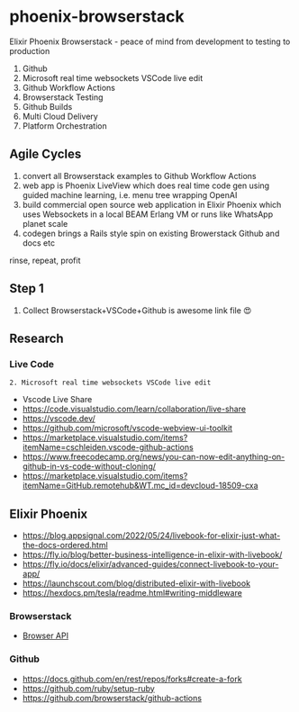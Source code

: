 # phoenix-browserstack
Elixir Phoenix Browserstack - peace of mind from development to testing to production



1. Github
2. Microsoft real time websockets VSCode live edit
3. Github Workflow Actions
4. Browserstack Testing
5. Github Builds
6. Multi Cloud Delivery
7. Platform Orchestration

## Agile Cycles
1. convert all Browserstack examples to Github Workflow Actions
2. web app is Phoenix LiveView which does real time code gen using guided machine learning, i.e. menu tree wrapping OpenAI
3. build commercial open source web application in Elixir Phoenix which uses Websockets in a local BEAM Erlang VM or runs like WhatsApp planet scale
4. codegen brings a Rails style spin on existing Browerstack Github and docs etc

rinse, repeat, profit

## Step 1

1. Collect Browserstack+VSCode+Github is awesome link file 😍

## Research

### Live Code
```2. Microsoft real time websockets VSCode live edit```
* Vscode Live Share
* https://code.visualstudio.com/learn/collaboration/live-share
* https://vscode.dev/
* https://github.com/microsoft/vscode-webview-ui-toolkit
* https://marketplace.visualstudio.com/items?itemName=cschleiden.vscode-github-actions
* https://www.freecodecamp.org/news/you-can-now-edit-anything-on-github-in-vs-code-without-cloning/
* https://marketplace.visualstudio.com/items?itemName=GitHub.remotehub&WT.mc_id=devcloud-18509-cxa

## Elixir Phoenix
* https://blog.appsignal.com/2022/05/24/livebook-for-elixir-just-what-the-docs-ordered.html
* https://fly.io/blog/better-business-intelligence-in-elixir-with-livebook/
* https://fly.io/docs/elixir/advanced-guides/connect-livebook-to-your-app/
* https://launchscout.com/blog/distributed-elixir-with-livebook
* https://hexdocs.pm/tesla/readme.html#writing-middleware

### Browserstack
* [Browser API ](https://www.browserstack.com/docs/automate/api-reference/selenium/introduction)

### Github
* https://docs.github.com/en/rest/repos/forks#create-a-fork
* https://github.com/ruby/setup-ruby
* https://github.com/browserstack/github-actions
